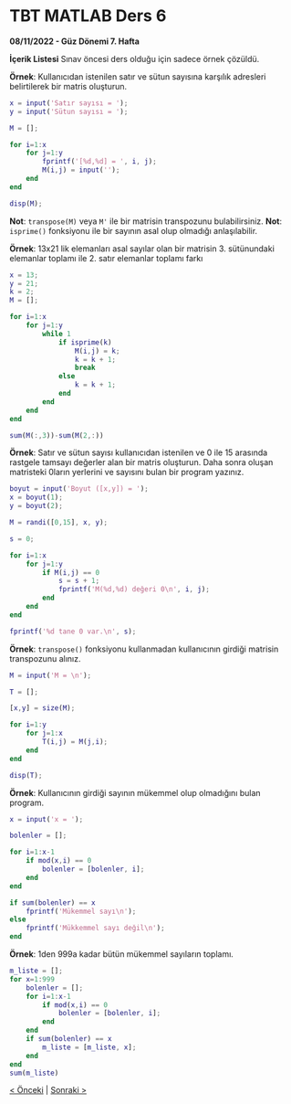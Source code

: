 # TBT MATLAB Ders 6
**08/11/2022 - Güz Dönemi 7. Hafta**

**İçerik Listesi**
Sınav öncesi ders olduğu için sadece örnek çözüldü.

**Örnek**: Kullanıcıdan istenilen satır ve sütun sayısına karşılık adresleri belirtilerek bir matris oluşturun.
```matlab
x = input('Satır sayısı = ');
y = input('Sütun sayısı = ');

M = [];

for i=1:x
    for j=1:y
        fprintf('[%d,%d] = ', i, j);
        M(i,j) = input('');
    end
end

disp(M);
```

**Not**: `transpose(M)` veya `M'` ile bir matrisin transpozunu bulabilirsiniz.
**Not**: `isprime()` fonksiyonu ile bir sayının asal olup olmadığı anlaşılabilir.

**Örnek**: 13x21 lik elemanları asal sayılar olan bir matrisin 3. sütünundaki elemanlar toplamı ile 2. satır elemanlar toplamı farkı
```matlab
x = 13;
y = 21;
k = 2;
M = [];

for i=1:x
    for j=1:y
        while 1
            if isprime(k)
                M(i,j) = k;
                k = k + 1;
                break
            else
                k = k + 1;
            end
        end
    end
end

sum(M(:,3))-sum(M(2,:))
```

**Örnek**: Satır ve sütun sayısı kullanıcıdan istenilen ve 0 ile 15 arasında rastgele tamsayı değerler alan bir matris oluşturun. Daha sonra oluşan matristeki 0ların yerlerini ve sayısını bulan bir program yazınız.
```matlab
boyut = input('Boyut ([x,y]) = ');
x = boyut(1);
y = boyut(2);

M = randi([0,15], x, y);

s = 0;

for i=1:x
    for j=1:y
        if M(i,j) == 0
            s = s + 1;
            fprintf('M(%d,%d) değeri 0\n', i, j);
        end
    end
end

fprintf('%d tane 0 var.\n', s);
```

**Örnek**: `transpose()` fonksiyonu kullanmadan kullanıcının girdiği matrisin transpozunu alınız.
```matlab
M = input('M = \n');

T = [];

[x,y] = size(M);

for i=1:y
    for j=1:x
        T(i,j) = M(j,i);
    end
end

disp(T);
```

**Örnek**: Kullanıcının girdiği sayının mükemmel olup olmadığını bulan program.
```matlab
x = input('x = ');

bolenler = [];

for i=1:x-1
    if mod(x,i) == 0
        bolenler = [bolenler, i];
    end
end

if sum(bolenler) == x 
    fprintf('Mükemmel sayı\n');
else
    fprintf('Mükkemmel sayı değil\n');
end
```

**Örnek**: 1den 999a kadar bütün mükemmel sayıların toplamı.
```matlab
m_liste = [];
for x=1:999
    bolenler = [];
    for i=1:x-1
        if mod(x,i) == 0
            bolenler = [bolenler, i];
        end
    end
    if sum(bolenler) == x 
        m_liste = [m_liste, x];
    end
end
sum(m_liste)
```

[< Önceki](ders5.md) | [Sonraki >](ders7.md)